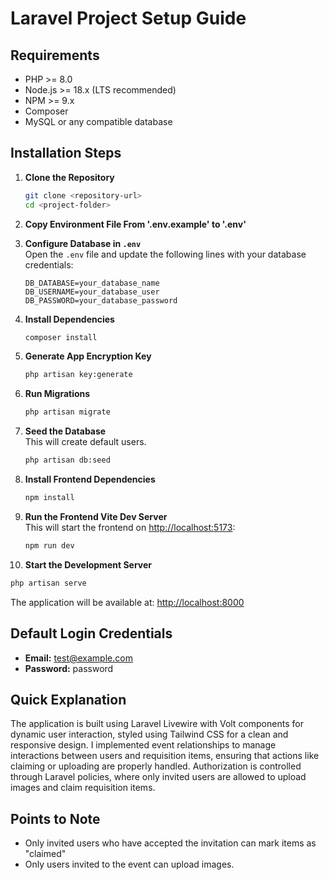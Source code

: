 # Laravel Project Setup Guide


## Requirements

- PHP >= 8.0  
- Node.js >= 18.x (LTS recommended)  
- NPM >= 9.x  
- Composer  
- MySQL or any compatible database  

## Installation Steps

1. **Clone the Repository**  
   ```bash
   git clone <repository-url>
   cd <project-folder>
   ```

2. **Copy Environment File From '.env.example' to '.env'**

3. **Configure Database in `.env`**  
   Open the `.env` file and update the following lines with your database credentials:
   ```env
   DB_DATABASE=your_database_name
   DB_USERNAME=your_database_user
   DB_PASSWORD=your_database_password
   ```

4. **Install Dependencies**  
   ```bash
   composer install
   ```

5. **Generate App Encryption Key** 
   ```bash
   php artisan key:generate
   ```
   
6. **Run Migrations**  
   ```bash
   php artisan migrate
   ```

7. **Seed the Database**  
   This will create default users.
   ```bash
   php artisan db:seed
   ```
8. **Install Frontend Dependencies**  
   ```bash
   npm install
   ```

9. **Run the Frontend Vite Dev Server**  
   This will start the frontend on [http://localhost:5173](http://localhost:5173):
   ```bash
   npm run dev
   ```

10. **Start the Development Server**  
   ```bash
   php artisan serve
   ```
   The application will be available at: [http://localhost:8000](http://localhost:8000)

## Default Login Credentials

- **Email:** test@example.com  
- **Password:** password

## Quick Explanation

The application is built using Laravel Livewire with Volt components for dynamic user interaction, styled using Tailwind CSS for a clean and responsive design. I implemented event relationships to manage interactions between users and requisition items, ensuring that actions like claiming or uploading are properly handled. Authorization is controlled through Laravel policies, where only invited users are allowed to upload images and claim requisition items.

## Points to Note

- Only invited users who have accepted the invitation can mark items as "claimed"
- Only users invited to the event can upload images.
